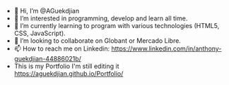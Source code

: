 - 👋 Hi, I’m @AGuekdjian
- 👀 I’m interested in programming, develop and learn all time.
- 🌱 I’m currently learning to program with various technologies (HTML5, CSS, JavaScript).
- 💞️ I’m looking to collaborate on Globant or Mercado Libre.
- 📫 How to reach me on Linkedin: https://www.linkedin.com/in/anthony-guekdjian-44886021b/
-    This is my Portfolio I'm still editing it https://aguekdjian.github.io/Portfolio/

<!---
AGuekdjian/AGuekdjian is a ✨ special ✨ repository because its `README.md` (this file) appears on your GitHub profile.
You can click the Preview link to take a look at your changes.
--->
